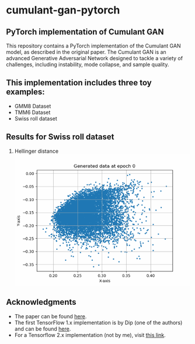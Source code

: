 # cumulant-gan-pytorch
## PyTorch implementation of Cumulant GAN

This repository contains a PyTorch implementation of the Cumulant GAN model, as described in the original paper. The Cumulant GAN is an advanced Generative Adversarial Network designed to tackle a variety of challenges, including instability, mode collapse, and sample quality.

## This implementation includes three toy examples:

- GMM8 Dataset
- TMM6 Dataset
- Swiss roll dataset

## Results for Swiss roll dataset

1) Hellinger distance
![til](./Results/swiss_roll_2d_with_labels_0.5_0.5.gif)

## Acknowledgments

- The paper can be found [here](https://arxiv.org/pdf/2006.06625.pdf).
- The first TensorFlow 1.x implementation is by Dip (one of the authors) and can be found [here](https://github.com/dipjyoti92/CumulantGAN/tree/main/).
- For a Tensorflow 2.x implementation (not by me), visit [this link](https://github.com/andrewkof/Cumulant-GAN).
